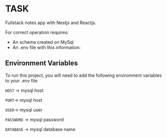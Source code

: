 # TASK

Fullstack notes app with Nestjs and Reactjs.

For correct operation requires:

- An schema created on MySql
- An .env file with this information:
  
## Environment Variables

To run this project, you will need to add the following environment variables to your .env file

`HOST` -> mysql host 

`PORT`-> mysql host 

`USER`-> mysql user 

`PASSWORD` -> mysql password

`DATABASE` -> mysql database name


